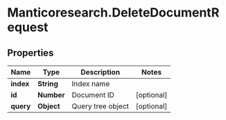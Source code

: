 # Manticoresearch.DeleteDocumentRequest

## Properties

Name | Type | Description | Notes
------------ | ------------- | ------------- | -------------
**index** | **String** | Index name | 
**id** | **Number** | Document ID | [optional] 
**query** | **Object** | Query tree object | [optional] 


